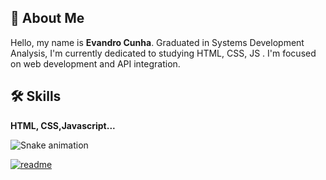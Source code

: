 

## 🚀 About Me
Hello, my name is <b>Evandro Cunha</b>.
 Graduated in Systems Development Analysis, I'm currently dedicated to studying HTML, CSS, JS . I'm focused on web development and API integration.


 

## 🛠 Skills
<b>HTML, CSS,Javascript...</b>




 
  ![Snake animation](https://github.com/CunhaEvandro/CunhaEvandro/blob/output/github-contribution-grid-snake.svg)
 

 
[![readme](https://github-readme-stats.vercel.app/api/pin/?username=CunhaEvandrov&repo=artur-debv&theme=react)](https://github.com/cunhaEvandro/cunhaEvandro)

